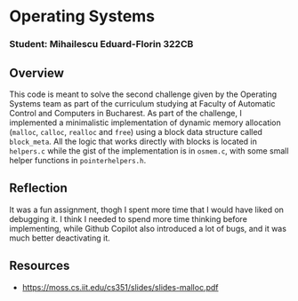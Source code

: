 # Operating Systems
### Student: Mihailescu Eduard-Florin 322CB

## Overview
This code is meant to solve the second challenge given by the Operating Systems team
as part of the curriculum studying at Faculty of Automatic Control and Computers 
in Bucharest. 
As part of the challenge, I implemented a minimalistic implementation of dynamic memory allocation (`malloc`, `calloc`, `realloc` and `free`) using a block data structure called `block_meta`. All the logic that works directly with blocks is located in `helpers.c` while the gist of the implementation is in `osmem.c`, with some small helper functions in `pointerhelpers.h`. 

## Reflection
It was a fun assignment, thogh I spent more time that I would have liked on debugging it. I think I needed to spend more time thinking before implementing, while Github Copilot also introduced a lot of bugs, and it was much better deactivating it.

## Resources
-   https://moss.cs.iit.edu/cs351/slides/slides-malloc.pdf

